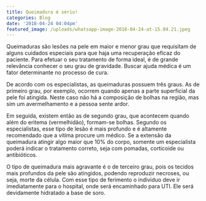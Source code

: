 ```yaml
---
title: Queimadura é sério!
categories: Blog
date: '2018-04-24 04:04pm'
featured_image: /uploads/whatsapp-image-2018-04-24-at-15.04.21.jpeg
---
```

Queimaduras são lesões na pele em maior e menor grau que requisitam de alguns cuidados especiais para que haja uma recuperação eficaz do paciente. Para efetuar o seu tratamento de forma ideal, é de grande relevância conhecer o seu grau de gravidade. Buscar ajuda médica é um fator determinante no processo de cura.

De acordo com os especialistas, as queimaduras possuem três graus. As de primeiro grau, por exemplo, ocorrem quando apenas a parte superficial da pele foi atingida. Neste caso não há a composição de bolhas na região, mas sim um avermelhamento e a pessoa sente ardor.

Em seguida, existem então as de segundo grau, que acontecem quando além do eritema (vermelhidão), formam-se bolhas. Segundo os especialistas, esse tipo de lesão é mais profundo e é altamente recomendado que a vitima procure um médico. Se a extensão da queimadura atingir algo maior que 10% do corpo, somente um especialista poderá indicar o tratamento correto, seja com pomadas, corticoide ou antibióticos.

O tipo de queimadura mais agravante é o de terceiro grau, pois os tecidos mais profundos da pele são atingidos, podendo reproduzir necroses, ou seja, morte da célula. Com esse tipo de ferimento o individuo deve ir imediatamente para o hospital, onde será encaminhado para UTI. Ele será devidamente hidratado a base de soro.
